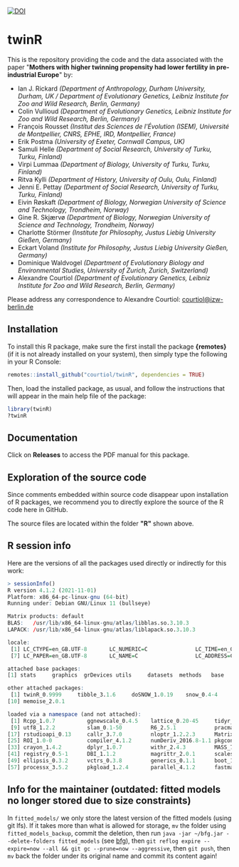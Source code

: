 [![DOI](https://zenodo.org/badge/DOI/10.5281/zenodo.5911341.svg)](https://zenodo.org/record/5911341)

# twinR

This is the repository providing the code and the data associated with the paper
"**Mothers with higher twinning propensity had lower fertility in pre-industrial Europe**" by:

- Ian J. Rickard *(Department of Anthropology, Durham University, Durham, UK / Department of Evolutionary Genetics, Leibniz Institute for Zoo and Wild Research, Berlin, Germany)*
- Colin Vullioud *(Department of Evolutionary Genetics, Leibniz Institute for Zoo and Wild Research, Berlin, Germany)*
- François Rousset *(Institut des Sciences de l'Évolution (ISEM), Université de Montpellier, CNRS, EPHE, IRD, Montpellier, France)*
- Erik Postma *(University of Exeter, Cornwall Campus, UK)*
- Samuli Helle *(Department of Social Research, University of Turku, Turku, Finland)*
- Virpi Lummaa *(Department of Biology, University of Turku, Turku, Finland)*
- Ritva Kylli *(Department of History, University of Oulu, Oulu, Finland)*
- Jenni E. Pettay *(Department of Social Research, University of Turku, Turku, Finland)*
- Eivin Røskaft *(Department of Biology, Norwegian University of Science and Technology, Trondheim, Norway)*
- Gine R. Skjærvø *(Department of Biology, Norwegian University of Science and Technology, Trondheim, Norway)*
- Charlotte Störmer *(Institute for Philosophy, Justus Liebig University Gießen, Germany)*
- Eckart Voland *(Institute for Philosophy, Justus Liebig University Gießen, Germany)*
- Dominique Waldvogel *(Department of Evolutionary Biology and Environmental Studies, University of Zurich, Zurich, Switzerland)*
- Alexandre Courtiol *(Department of Evolutionary Genetics, Leibniz Institute for Zoo and Wild Research, Berlin, Germany)*

Please address any correspondence to Alexandre Courtiol: courtiol@izw-berlin.de


## Installation

To install this R package, make sure the first install the package **{remotes}** (if it is not already installed on your system), then simply type the following in your R Console:

```r
remotes::install_github("courtiol/twinR", dependencies = TRUE)
```

Then, load the installed package, as usual, and follow the instructions that will appear in the main help file of the package:

```r
library(twinR)
?twinR
```


## Documentation

Click on **Releases** to access the PDF manual for this package. 


## Exploration of the source code

Since comments embedded within source code disappear upon installation of R packages, we recommend you to directly explore the source of the R code here in GitHub.

The source files are located within the folder **"R"** shown above.


## R session info

Here are the versions of all the packages used directly or indirectly for this work:

```r
> sessionInfo()
R version 4.1.2 (2021-11-01)
Platform: x86_64-pc-linux-gnu (64-bit)
Running under: Debian GNU/Linux 11 (bullseye)

Matrix products: default
BLAS:   /usr/lib/x86_64-linux-gnu/atlas/libblas.so.3.10.3
LAPACK: /usr/lib/x86_64-linux-gnu/atlas/liblapack.so.3.10.3

locale:
 [1] LC_CTYPE=en_GB.UTF-8       LC_NUMERIC=C               LC_TIME=en_GB.UTF-8        LC_COLLATE=en_GB.UTF-8     LC_MONETARY=en_GB.UTF-8    LC_MESSAGES=en_GB.UTF-8   
 [7] LC_PAPER=en_GB.UTF-8       LC_NAME=C                  LC_ADDRESS=C               LC_TELEPHONE=C             LC_MEASUREMENT=en_GB.UTF-8 LC_IDENTIFICATION=C       

attached base packages:
[1] stats     graphics  grDevices utils     datasets  methods   base     

other attached packages:
 [1] twinR_0.9999     tibble_3.1.6     doSNOW_1.0.19    snow_0.4-4       iterators_1.0.13 foreach_1.5.1    spaMM_3.9.40     testthat_3.1.1   cachem_1.0.6    
[10] memoise_2.0.1   

loaded via a namespace (and not attached):
 [1] Rcpp_1.0.7          ggnewscale_0.4.5    lattice_0.20-45     tidyr_1.1.4         prettyunits_1.1.1   ps_1.6.0            assertthat_0.2.1    rprojroot_2.0.2    
 [9] utf8_1.2.2          slam_0.1-50         R6_2.5.1            pracma_2.3.6        ggplot2_3.3.5       pillar_1.6.4        rlang_0.4.12        minqa_1.2.4        
[17] rstudioapi_0.13     callr_3.7.0         nloptr_1.2.2.3      Matrix_1.4-0        desc_1.4.0          devtools_2.4.3      munsell_0.5.0       proxy_0.4-26       
[25] ROI_1.0-0           compiler_4.1.2      numDeriv_2016.8-1.1 pkgconfig_2.0.3     pkgbuild_1.3.1      tidyselect_1.1.1    codetools_0.2-18    fansi_0.5.0        
[33] crayon_1.4.2        dplyr_1.0.7         withr_2.4.3         MASS_7.3-54         grid_4.1.2          nlme_3.1-153        gtable_0.3.0        lifecycle_1.0.1    
[41] registry_0.5-1      DBI_1.1.2           magrittr_2.0.1      scales_1.1.1        cli_3.1.0           pbapply_1.5-0       fs_1.5.2            remotes_2.4.2      
[49] ellipsis_0.3.2      vctrs_0.3.8         generics_0.1.1      boot_1.3-28         cowplot_1.1.1       tools_4.1.2         glue_1.6.0          purrr_0.3.4        
[57] processx_3.5.2      pkgload_1.2.4       parallel_4.1.2      fastmap_1.1.0       colorspace_2.0-2    sessioninfo_1.2.2   usethis_2.1.5 
```

## Info for the maintainer (outdated: fitted models no longer stored due to size constraints)

In `fitted_models/` we only store the latest version of the fitted models (using git lfs).
If it takes more than what is allowed for storage, `mv` the folder using `fitted_models_backup`, commit the deletion, then run `java -jar ~/bfg.jar --delete-folders fitted_models` (see [bfg](https://rtyley.github.io/bfg-repo-cleaner/)), then `git reflog expire --expire=now --all && git gc --prune=now --aggressive`, then `git push`, then `mv` back the folder under its original name and commit its content again!

